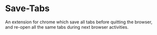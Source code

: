 # Save-Tabs
An extension for chrome which save all tabs before quitting the browser, and re-open all the same tabs during next browser activities.
